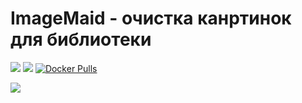 # ImageMaid - очистка канртинок для библиотеки

[![](https://img.shields.io/github/stars/Kometa-Team/ImageMaid?label=%E2%AD%90%20Stars&style=flat-square)](https://github.com/Kometa-Team/ImageMaid)
[![](https://img.shields.io/github/v/release/Kometa-Team/ImageMaid?label=%F0%9F%9A%80%20Release&style=flat-square)](https://github.com/Kometa-Team/ImageMaidreleases/latest)
[![Docker Pulls](https://img.shields.io/docker/pulls/kometateam/imagemaid.svg?maxAge=60&style=flat-square)](https://hub.docker.com/r/kometateam/imagemaid/)

![](https://github.com/Kometa-Team/ImageMaid/raw/master/cleanup.png)


